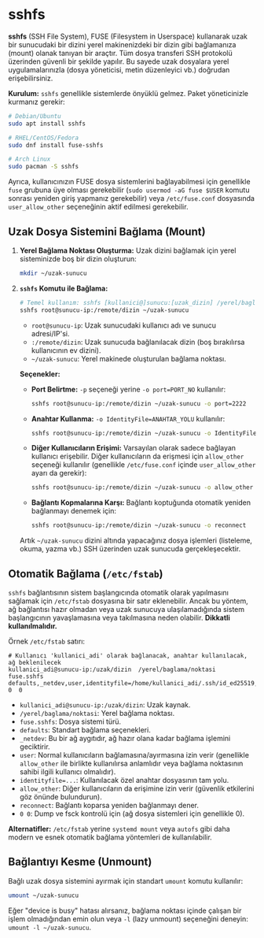 # sshfs

**sshfs** (SSH File System), FUSE (Filesystem in Userspace) kullanarak uzak bir sunucudaki bir dizini yerel makinenizdeki bir dizin gibi bağlamanıza (mount) olanak tanıyan bir araçtır. Tüm dosya transferi SSH protokolü üzerinden güvenli bir şekilde yapılır. Bu sayede uzak dosyalara yerel uygulamalarınızla (dosya yöneticisi, metin düzenleyici vb.) doğrudan erişebilirsiniz.

**Kurulum:**
`sshfs` genellikle sistemlerde önyüklü gelmez. Paket yöneticinizle kurmanız gerekir:
```bash
# Debian/Ubuntu
sudo apt install sshfs

# RHEL/CentOS/Fedora
sudo dnf install fuse-sshfs 

# Arch Linux
sudo pacman -S sshfs
```
Ayrıca, kullanıcınızın FUSE dosya sistemlerini bağlayabilmesi için genellikle `fuse` grubuna üye olması gerekebilir (`sudo usermod -aG fuse $USER` komutu sonrası yeniden giriş yapmanız gerekebilir) veya `/etc/fuse.conf` dosyasında `user_allow_other` seçeneğinin aktif edilmesi gerekebilir.

## Uzak Dosya Sistemini Bağlama (Mount)

1.  **Yerel Bağlama Noktası Oluşturma:** Uzak dizini bağlamak için yerel sisteminizde boş bir dizin oluşturun:

    ```bash
    mkdir ~/uzak-sunucu
    ```
2.  **`sshfs` Komutu ile Bağlama:**
    ```bash
    # Temel kullanım: sshfs [kullanici@]sunucu:[uzak_dizin] /yerel/baglama/noktasi
    sshfs root@sunucu-ip:/remote/dizin ~/uzak-sunucu 
    ```
    *   `root@sunucu-ip`: Uzak sunucudaki kullanıcı adı ve sunucu adresi/IP'si.
    *   `:/remote/dizin`: Uzak sunucuda bağlanılacak dizin (boş bırakılırsa kullanıcının ev dizini).
    *   `~/uzak-sunucu`: Yerel makinede oluşturulan bağlama noktası.

    **Seçenekler:**
    *   **Port Belirtme:** `-p` seçeneği yerine `-o port=PORT_NO` kullanılır:
        ```bash
        sshfs root@sunucu-ip:/remote/dizin ~/uzak-sunucu -o port=2222
        ```
    *   **Anahtar Kullanma:** `-o IdentityFile=ANAHTAR_YOLU` kullanılır:

        ```bash
        sshfs root@sunucu-ip:/remote/dizin ~/uzak-sunucu -o IdentityFile=~/.ssh/id_ed25519
        ```
    *   **Diğer Kullanıcıların Erişimi:** Varsayılan olarak sadece bağlayan kullanıcı erişebilir. Diğer kullanıcıların da erişmesi için `allow_other` seçeneği kullanılır (genellikle `/etc/fuse.conf` içinde `user_allow_other` ayarı da gerekir):
        ```bash
        sshfs root@sunucu-ip:/remote/dizin ~/uzak-sunucu -o allow_other
        ```
    *   **Bağlantı Kopmalarına Karşı:** Bağlantı koptuğunda otomatik yeniden bağlanmayı denemek için:
        ```bash
        sshfs root@sunucu-ip:/remote/dizin ~/uzak-sunucu -o reconnect
        ```

    Artık `~/uzak-sunucu` dizini altında yapacağınız dosya işlemleri (listeleme, okuma, yazma vb.) SSH üzerinden uzak sunucuda gerçekleşecektir.

## Otomatik Bağlama (`/etc/fstab`)

`sshfs` bağlantısının sistem başlangıcında otomatik olarak yapılmasını sağlamak için `/etc/fstab` dosyasına bir satır eklenebilir. Ancak bu yöntem, ağ bağlantısı hazır olmadan veya uzak sunucuya ulaşılamadığında sistem başlangıcının yavaşlamasına veya takılmasına neden olabilir. **Dikkatli kullanılmalıdır.**

Örnek `/etc/fstab` satırı:
```
# Kullanıcı 'kullanici_adi' olarak bağlanacak, anahtar kullanılacak, ağ beklenilecek
kullanici_adi@sunucu-ip:/uzak/dizin  /yerel/baglama/noktasi  fuse.sshfs  defaults,_netdev,user,identityfile=/home/kullanici_adi/.ssh/id_ed25519,allow_other,reconnect  0  0
```
*   `kullanici_adi@sunucu-ip:/uzak/dizin`: Uzak kaynak.
*   `/yerel/baglama/noktasi`: Yerel bağlama noktası.
*   `fuse.sshfs`: Dosya sistemi türü.
*   `defaults`: Standart bağlama seçenekleri.
*   `_netdev`: Bu bir ağ aygıtıdır, ağ hazır olana kadar bağlama işlemini geciktirir.
*   `user`: Normal kullanıcıların bağlamasına/ayırmasına izin verir (genellikle `allow_other` ile birlikte kullanılırsa anlamlıdır veya bağlama noktasının sahibi ilgili kullanıcı olmalıdır).
*   `identityfile=...`: Kullanılacak özel anahtar dosyasının tam yolu.
*   `allow_other`: Diğer kullanıcıların da erişimine izin verir (güvenlik etkilerini göz önünde bulundurun).
*   `reconnect`: Bağlantı koparsa yeniden bağlanmayı dener.
*   `0 0`: Dump ve fsck kontrolü için (ağ dosya sistemleri için genellikle 0).

**Alternatifler:** `/etc/fstab` yerine `systemd mount` veya `autofs` gibi daha modern ve esnek otomatik bağlama yöntemleri de kullanılabilir.

## Bağlantıyı Kesme (Unmount)

Bağlı uzak dosya sistemini ayırmak için standart `umount` komutu kullanılır:
```bash
umount ~/uzak-sunucu
```
Eğer "device is busy" hatası alırsanız, bağlama noktası içinde çalışan bir işlem olmadığından emin olun veya `-l` (lazy unmount) seçeneğini deneyin: `umount -l ~/uzak-sunucu`.
